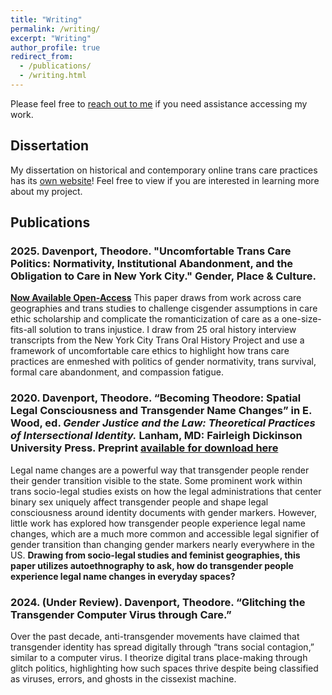 ```yaml
---
title: "Writing"
permalink: /writing/
excerpt: "Writing"
author_profile: true
redirect_from:
  - /publications/
  - /writing.html
---
```

Please feel free to [reach out to me](/contact) if you need assistance accessing my work.

## Dissertation
My  dissertation on historical and contemporary online trans care practices has its [own website](https://sites.google.com/view/transdigitalstudy/about-the-dissertation)! Feel free to view if you are interested in learning more about my project.

## Publications
### 2025. Davenport, Theodore. "Uncomfortable Trans Care Politics: Normativity, Institutional Abandonment, and the Obligation to Care in New York City." Gender, Place & Culture.
[**Now Available Open-Access**](https://www.tandfonline.com/doi/full/10.1080/0966369X.2025.2477578)
This paper draws from work across care geographies and trans studies to challenge cisgender assumptions in care ethic scholarship and complicate the romanticization of care as a one-size-fits-all solution to trans injustice. I draw from 25 oral history interview transcripts from the New York City Trans Oral History Project and use a framework of uncomfortable care ethics to highlight how trans care practices are enmeshed with politics of gender normativity, trans survival, formal care abandonment, and compassion fatigue.

### 2020. Davenport, Theodore. “Becoming Theodore: Spatial Legal Consciousness and Transgender Name Changes” in E. Wood, ed. _Gender Justice and the Law: Theoretical Practices of Intersectional Identity._ Lanham, MD: Fairleigh Dickinson University Press. Preprint [available for download here](\files\Becoming_Theodore_Preprint.pdf)
Legal name changes are a powerful way that transgender people render their gender transition visible to the state. Some prominent work within trans socio-legal studies exists on how the legal administrations that center binary sex uniquely affect transgender people and shape legal consciousness around identity documents with gender markers. However, little work has explored how transgender people experience legal name changes, which are a much more common and accessible legal signifier of gender transition than changing gender markers nearly everywhere in the US. <b>Drawing from socio-legal studies and feminist geographies, this paper utilizes autoethnography to ask, how do transgender people experience legal name changes in everyday spaces?</b>

### 2024. (Under Review). Davenport, Theodore. “Glitching the Transgender Computer Virus through Care.”
Over the past decade, anti-transgender movements have claimed that transgender identity has spread digitally through “trans social contagion,” similar to a computer virus. I theorize digital trans place-making through glitch politics, highlighting how such spaces thrive despite being classified as viruses, errors, and ghosts in the cissexist machine.